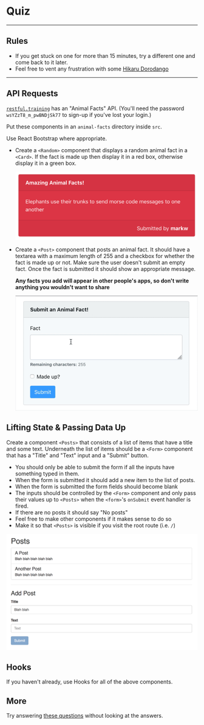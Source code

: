 # Quiz

---

## Rules

- If you get stuck on one for more than 15 minutes, try a different one and come back to it later.
- Feel free to vent any frustration with some [Hikaru Dorodango](https://www.dorodango.com)

---

## API Requests

[`restful.training`](https://github.com/develop-me/restful.training#animal-facts) has an "Animal Facts" API. (You'll need the password `wsYZzT8_m_pwBNDjSk77` to sign-up if you've lost your login.)

Put these components in an `animal-facts` directory inside `src`.

Use React Bootstrap where appropriate.

- Create a `<Random>` component that displays a random animal fact in a `<Card>`. If the fact is made up then display it in a red box, otherwise display it in a green box.

    ![Random](img/AFRandom.png)

- Create a `<Post>` component that posts an animal fact. It should have a textarea with a maximum length of 255 and a checkbox for whether the fact is made up or not. Make sure the user doesn't submit an empty fact. Once the fact is submitted it should show an appropriate message.

    **Any facts you add will appear in other people's apps, so don't write anything you wouldn't want to share**

    ![Random](img/AFPost.gif)

## Lifting State & Passing Data Up

Create a component `<Posts>` that consists of a list of items that have a title and some text. Underneath the list of items should be a `<Form>` component that has a "Title" and "Text" input and a "Submit" button.

- You should only be able to submit the form if all the inputs have something typed in them.
- When the form is submitted it should add a new item to the list of posts.
- When the form is submitted the form fields should become blank
- The inputs should be controlled by the `<Form>` component and only pass their values up to `<Posts>` when the `<form>`'s `onSubmit` event handler is fired.
- If there are no posts it should say "No posts"
- Feel free to make other components if it makes sense to do so
- Make it so that `<Posts>` is visible if you visit the root route (i.e. `/`)

![Lifting State](img/lifting-state.png)


## Hooks

If you haven't already, use Hooks for all of the above components.

## More

Try answering [these questions](https://dev.to/scrimba/react-interview-questions-to-expect-in-2021-with-answers-dfl) without looking at the answers.
